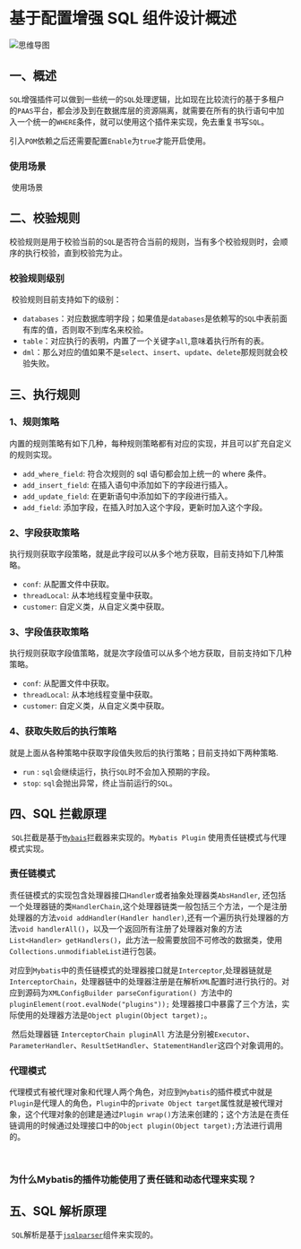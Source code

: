 # 基于配置增强 SQL 组件设计概述

![思维导图](https://github.com/lengrongfu/images/blob/master/mybatis-plugin-spring-boot/页面-2.png)

## 一、概述

​		`SQL`增强插件可以做到一些统一的`SQL`处理逻辑，比如现在比较流行的基于多租户的`PAAS`平台，都会涉及到在数据库层的资源隔离，就需要在所有的执行语句中加入一个统一的`WHERE`条件，就可以使用这个插件来实现，免去重复书写`SQL`。

​		引入`POM`依赖之后还需要配置`Enable`为`true`才能开启使用。

### 使用场景

​		使用场景

## 二、校验规则

​     校验规则是用于校验当前的`SQL`是否符合当前的规则，当有多个校验规则时，会顺序的执行校验，直到校验完为止。

### 校验规则级别

​		校验规则目前支持如下的级别：

- `databases`：对应数据库明字段；如果值是`databases`是依赖写的`SQL`中表前面有库的值，否则取不到库名来校验。
- `table`：对应执行的表明，内置了一个关键字`all`,意味着执行所有的表。
- `dml`：那么对应的值如果不是`select`、`insert`、`update`、`delete`那规则就会校验失败。

## 三、执行规则

### 1、规则策略

​		内置的规则策略有如下几种，每种规则策略都有对应的实现，并且可以扩充自定义的规则实现。

- `add_where_field`: 符合次规则的 sql 语句都会加上统一的 where 条件。
- `add_insert_field`: 在插入语句中添加如下的字段进行插入。
- `add_update_field`: 在更新语句中添加如下的字段进行插入。
- `add_field`: 添加字段，在插入时加入这个字段，更新时加入这个字段。

### 2、字段获取策略

​			执行规则获取字段策略，就是此字段可以从多个地方获取，目前支持如下几种策略。

- `conf`: 从配置文件中获取。
- `threadLocal`: 从本地线程变量中获取。
- `customer`: 自定义类，从自定义类中获取。

### 3、字段值获取策略

​		执行规则获取字段值策略，就是次字段值可以从多个地方获取，目前支持如下几种策略。

- `conf`: 从配置文件中获取。
- `threadLocal`: 从本地线程变量中获取。
- `customer`: 自定义类，从自定义类中获取。

### 4、获取失败后的执行策略

​	 就是上面从各种策略中获取字段值失败后的执行策略；目前支持如下两种策略.

- `run` : `sql`会继续运行，执行`SQL`时不会加入预期的字段。
- `stop`: `sql`会抛出异常，终止当前运行的`SQL`。

## 四、SQL 拦截原理

​	`SQL`拦截是基于[`Mybais`](https://mybatis.org/mybatis-3/apidocs/reference/org/apache/ibatis/plugin/Interceptor.html)拦截器来实现的。`Mybatis Plugin`  使用责任链模式与代理模式实现。

### 责任链模式

​		责任链模式的实现包含处理器接口`Handler`或者抽象处理器类`AbsHandler`, 还包括一个处理器链的类`HandlerChain`,这个处理器链类一般包括三个方法，一个是注册处理器的方法`void addHandler(Handler handler)`,还有一个遍历执行处理器的方法`void handlerAll()`，以及一个返回所有注册了处理器对象的方法`List<Handler> getHandlers()`，此方法一般需要放回不可修改的数据类，使用`Collections.unmodifiableList`进行包装。

​		对应到`Mybatis`中的责任链模式的处理器接口就是`Interceptor`,处理器链就是`InterceptorChain`，处理器链中的处理器注册是在解析`XML`配置时进行执行的。对应到源码为`XMLConfigBuilder parseConfiguration() `方法中的`pluginElement(root.evalNode("plugins"));` 处理器接口中暴露了三个方法，实际使用的处理器方法是`Object plugin(Object target);`。

​		然后处理器链 `InterceptorChain pluginAll` 方法是分别被`Executor`、`ParameterHandler`、`ResultSetHandler`、`StatementHandler`这四个对象调用的。



### 代理模式

​		代理模式有被代理对象和代理人两个角色，对应到`Mybatis`的插件模式中就是`Plugin`是代理人的角色，`Plugin`中的`private Object target`属性就是被代理对象，这个代理对象的创建是通过`Plugin wrap()`方法来创建的；这个方法是在责任链调用的时候通过处理接口中的`Object plugin(Object target);`方法进行调用的。

​         

### 为什么Mybatis的插件功能使用了责任链和动态代理来实现？



## 五、SQL 解析原理

​	`SQL`解析是基于[`jsqlparser`](http://jsqlparser.sourceforge.net/)组件来实现的。


